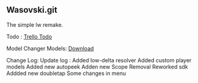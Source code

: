 ## Wasovski.git
The simple lw remake.

Todo :
[Trello Todo](https://trello.com/b/0WHSo9bJ/wasovskigit)

Model Changer Models:
[Download](http://www.filedropper.com/csgo_13)

Change Log:
Update log :
Added low-delta resolver
Added custom player models
Added new autopeek
Adden new Scope Removal
Reworked sdk
Addded new doubletap
Some changes in menu
